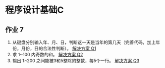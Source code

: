 # 程序设计基础C

## 作业 7

01. 从键盘分别输入年、月、日，判断这一天是当年的第几天（完善代码，加上年份，月份，日的合法性判断）。
    [解决方案 Q1](https://github.com/Yue-plus/Solution.JVTC.Yue.Zone/tree/main/src/main/java/zone/yue/jvtc/solution/ProgramDesignBasisC/Work7/Q1.java)
02. 求 1~100 内奇数的和。
    [解决方案 Q2](https://github.com/Yue-plus/Solution.JVTC.Yue.Zone/tree/main/src/main/java/zone/yue/jvtc/solution/ProgramDesignBasisC/Work7/Q2.java)
03. 输出 1~200 之间能被3和5整除的整数，每5个一行。
    [解决方案 Q3](https://github.com/Yue-plus/Solution.JVTC.Yue.Zone/tree/main/src/main/java/zone/yue/jvtc/solution/ProgramDesignBasisC/Work7/Q3.java)
